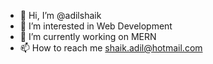 - 👋 Hi, I’m @adilshaik
- 👀 I’m interested in Web Development
- 🌱 I’m currently working on MERN
- 📫 How to reach me shaik.adil@hotmail.com

<!---
adilshaik/adilshaik is a ✨ special ✨ repository because its `README.md` (this file) appears on your GitHub profile.
You can click the Preview link to take a look at your changes.
--->
